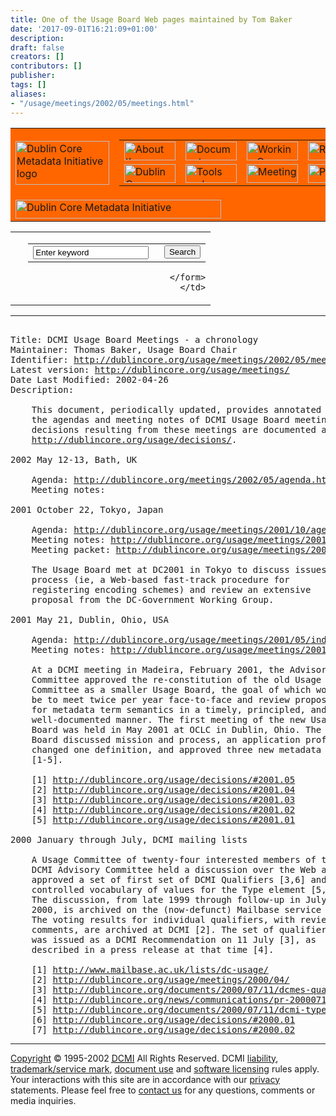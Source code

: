 ```yaml
---
title: One of the Usage Board Web pages maintained by Tom Baker
date: '2017-09-01T16:21:09+01:00'
description: 
draft: false
creators: []
contributors: []
publisher: 
tags: []
aliases:
- "/usage/meetings/2002/05/meetings.html"
---
```


<table width="100%" border="0" cellspacing="0" cellpadding="0" bgcolor="#FF6600" summary="navigation header">
  <tr>
    <td width="70"><a href="/index.shtml"><img src="/images/header/logo_sm.gif" width="150" height="70" alt="Dublin Core Metadata Initiative logo" border="0"></a></td>
    <td width="100%" height="70" align="right" valign="top">
      <table width="328" cellspacing="0" cellpadding="0" border="0" summary="navigation links">
        <tr>
          <td width="82" height="30"><a href="/about/"><img src="/images/menu/about.gif" width="82" height="30" alt="About the Initiative" border="0"></a></td>
          <td width="82" height="30"><a href="/documents/"><img src="/images/menu/documents.gif" width="82" height="30" alt="Documents" border="0"></a></td>
          <td width="82" height="30"><a href="/groups/"><img src="/images/menu/groups.gif" width="82" height="30" alt="Working Groups" border="0"></a></td>
          <td width="82" height="30"><a href="/resources/"><img src="/images/menu/resources.gif" width="82" height="30" alt="Resources" border="0"></a></td>
        </tr>
        <tr>
          <td width="82" height="30"><a href="/news/"><img src="/images/menu/news.gif" width="82" height="30" alt="Dublin Core Metadata Initiative News" border="0"></a></td>
          <td width="82" height="30"><a href="/tools/"><img src="/images/menu/tools.gif" width="82" height="30" alt="Tools and Software" border="0"></a></td>
          <td width="82" height="30"><a href="/meetings/"><img src="/images/menu/meetings.gif" width="82" height="30" alt="Meetings" border="0"></a></td>
          <td width="82" height="30"><a href="/projects/"><img src="/images/menu/projects.gif" width="82" height="30" alt="Projects" border="0"></a></td>
        </tr>
      </table></td>
  </tr>
  <tr>
    <td colspan="2" height="30"><a href="/index.shtml"><img src="/images/header/dcmi_sm.gif" width="329" height="30" alt="Dublin Core Metadata Initiative" border="0"></a></td>
  </tr>
</table>


<table width="100%" cellspacing="0" cellpadding="6" border="0" summary="bread crumbs">
  <tr>
    <td class="crumb"> </td>
    <td align="right">
      <form action="http://dublincore.org/services/searchFormController.jsp" method="post">
        <input type="hidden" name="nextPage" value="/search.jsp">
        <input type="hidden" name="db" value="testdc4">
        <input type="hidden" name="subject1" value="http://dublincore.org/2000/03/13-eor#WildCard">
        <input type="hidden" name="displaySubjects" value="Yes">
        <table cellspacing="0" cellpadding="2" border="0" summary="keyword search">
          <tr>
            <td nowrap>
              <input type="text" value="Enter keyword" name="object1" size="20" onfocus="if(this.value=='Enter keyword')this.value='';" onblur="if(this.value=='')this.value='Enter keyword';">
               </td>
            <td><input type="submit" name="submit" value="Search"></td>
          </tr>
        </table>

      </form>
    </td>
  </tr>
</table>


* * *
<pre> 
Title: DCMI Usage Board Meetings - a chronology
Maintainer: Thomas Baker, Usage Board Chair
Identifier: <a href="/usage/meetings/2002/05/meetings.html">http://dublincore.org/usage/meetings/2002/05/meetings.html</a>
Latest version: <a href="/usage/meetings/">http://dublincore.org/usage/meetings/</a>
Date Last Modified: 2002-04-26
Description:

    This document, periodically updated, provides annotated links to 
    the agendas and meeting notes of DCMI Usage Board meetings. The
    decisions resulting from these meetings are documented at
    <a href="/usage/decisions/">http://dublincore.org/usage/decisions/</a>.

2002 May 12-13, Bath, UK

    Agenda: <a href="agenda.html">http://dublincore.org/meetings/2002/05/agenda.html</a>
    Meeting notes:

2001 October 22, Tokyo, Japan

    Agenda: <a href="/usage/meetings/2001/10/agenda.shtml">http://dublincore.org/usage/meetings/2001/10/agenda.shtml</a>
    Meeting notes: <a href="/usage/meetings/2001/10/meeting-notes.shtml">http://dublincore.org/usage/meetings/2001/10/meeting-notes.shtml</a>
    Meeting packet: <a href="/usage/meetings/2001/10/2001-10-19.dc-usage.pdf">http://dublincore.org/usage/meetings/2001/10/2001-10-19.dc-usage.pdf</a>

    The Usage Board met at DC2001 in Tokyo to discuss issues of
    process (ie, a Web-based fast-track procedure for
    registering encoding schemes) and review an extensive
    proposal from the DC-Government Working Group.

2001 May 21, Dublin, Ohio, USA

    Agenda: <a href="/usage/meetings/2001/05/index.shtml">http://dublincore.org/usage/meetings/2001/05/index.shtml</a>
    Meeting notes: <a href="/usage/meetings/2001/05/meetingnotes.shtml">http://dublincore.org/usage/meetings/2001/05/meetingnotes.shtml</a>

    At a DCMI meeting in Madeira, February 2001, the Advisory
    Committee approved the re-constitution of the old Usage
    Committee as a smaller Usage Board, the goal of which would
    be to meet twice per year face-to-face and review proposals
    for metadata term semantics in a timely, principled, and
    well-documented manner. The first meeting of the new Usage
    Board was held in May 2001 at OCLC in Dublin, Ohio. The
    Board discussed mission and process, an application profile,
    changed one definition, and approved three new metadata terms
    [1-5].

    [1] <a href="/usage/decisions/#2001.05">http://dublincore.org/usage/decisions/#2001.05</a>
    [2] <a href="/usage/decisions/#2001.04">http://dublincore.org/usage/decisions/#2001.04</a>
    [3] <a href="/usage/decisions/#2001.03">http://dublincore.org/usage/decisions/#2001.03</a>
    [4] <a href="/usage/decisions/#2001.02">http://dublincore.org/usage/decisions/#2001.02</a>
    [5] <a href="/usage/decisions/#2001.01">http://dublincore.org/usage/decisions/#2001.01</a>

2000 January through July, DCMI mailing lists

    A Usage Committee of twenty-four interested members of the
    DCMI Advisory Committee held a discussion over the Web and
    approved a set of first set of DCMI Qualifiers [3,6] and a
    controlled vocabulary of values for the Type element [5,7].
    The discussion, from late 1999 through follow-up in July
    2000, is archived on the (now-defunct) Mailbase service [1].
    The voting results for individual qualifiers, with review
    comments, are archived at DCMI [2]. The set of qualifiers
    was issued as a DCMI Recommendation on 11 July [3], as
    described in a press release at that time [4].

    [1] <a href="http://www.mailbase.ac.uk/lists/dc-usage/">http://www.mailbase.ac.uk/lists/dc-usage/</a>
    [2] <a href="/usage/meetings/2000/04/">http://dublincore.org/usage/meetings/2000/04/</a>
    [3] <a href="/documents/2000/07/11/dcmes-qualifiers/">http://dublincore.org/documents/2000/07/11/dcmes-qualifiers/</a>
    [4] <a href="/news/communications/pr-20000711.shtml">http://dublincore.org/news/communications/pr-20000711.shtml</a>
    [5] <a href="/documents/2000/07/11/dcmi-type-vocabulary/">http://dublincore.org/documents/2000/07/11/dcmi-type-vocabulary/</a>
    [6] <a href="/usage/decisions/#2000.01">http://dublincore.org/usage/decisions/#2000.01</a>
    [7] <a href="/usage/decisions/#2000.02">http://dublincore.org/usage/decisions/#2000.02</a>
</pre>
* * *

[Copyright](http://dublincore.org/about/copyright/#copyright) © 1995-2002 <acronym title="Dublin Core Metadata Initiative">
	<a href="http://dublincore.org/">DCMI</a></acronym> All Rights Reserved. DCMI [liability](/about/copyright/#liability), [trademark/service mark](/about/copyright/#trademark), [document use](/about/copyright/#documentnotice) and [software licensing](/about/software/) rules apply. Your interactions with this site are in accordance with our [privacy](/about/privacy/) statements. Please feel free to [contact us](/about/contact/) for any questions, comments or media inquiries.

